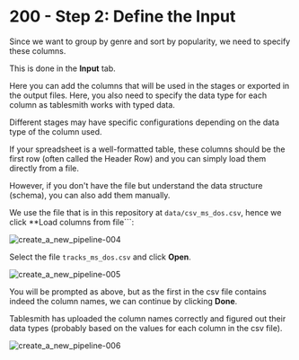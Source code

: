 # 200 - Step 2: Define the Input

Since we want to group by genre and sort by popularity, we need to specify these columns.

This is done in the **Input** tab.

Here you can add the columns that will be used in the stages or exported in the output files. Here, you also need to specify the data type for each column as tablesmith works with typed data.

Different stages may have specific configurations depending on the data type of the column used.

If your spreadsheet is a well-formatted table, these columns should be the first row (often called the Header Row) and you can simply load them directly from a file.

However, if you don't have the file but understand the data structure (schema), you can also add them manually.

We use the file that is in this repository at ```data/csv_ms_dos.csv```, hence we click **Load columns from file```:

![create_a_new_pipeline-004](https://github.com/user-attachments/assets/e34d85d6-0f7f-4623-9876-c8161ab54259)

Select the file ```tracks_ms_dos.csv``` and click **Open**.

![create_a_new_pipeline-005](https://github.com/user-attachments/assets/5dd06862-7db7-432e-a100-51156c1b9ab8)

You will be prompted as above, but as the first in the csv file contains indeed the column names, we can continue by clicking **Done**.

Tablesmith has uploaded the column names correctly and figured out their data types (probably based on the values for each column in the csv file).

![create_a_new_pipeline-006](https://github.com/user-attachments/assets/b4eec368-0ced-4021-a452-5f62a5279b27)

